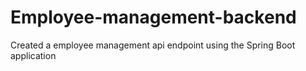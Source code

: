 # Employee-management-backend
Created a employee management api endpoint using the Spring Boot application
